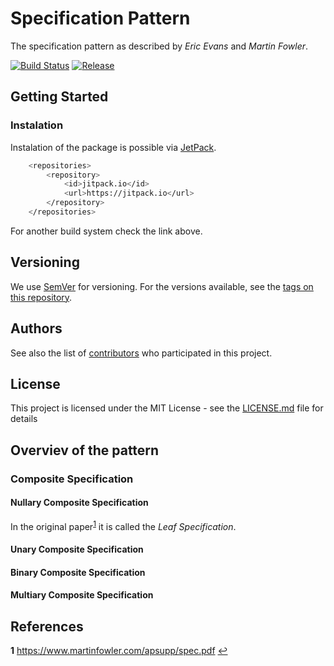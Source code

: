 # Specification Pattern

The specification pattern as described by *Eric Evans* and *Martin Fowler*.

[![Build Status](https://travis-ci.org/uetoyo/specification.svg?branch=master)](https://travis-ci.org/uetoyo/specification)
[![Release](https://jitpack.io/v/uetoyo/specification.svg)](https://jitpack.io/#uetoyo/specification)

## Getting Started

### Instalation

Instalation of the package is possible via [JetPack](https://jitpack.io/#uetoyo/specification).

```bash
    <repositories>
        <repository>
            <id>jitpack.io</id>
            <url>https://jitpack.io</url>
        </repository>
    </repositories>
```

For another build system check the link above.

## Versioning

We use [SemVer](http://semver.org/) for versioning. For the versions available, see the [tags on this repository](https://github.com/uetoyo/specification/tags). 

## Authors

See also the list of [contributors](https://github.com/https://github.com/uetoyo/specification//contributors) who participated in this project.

## License

This project is licensed under the MIT License - see the [LICENSE.md](LICENSE.md) file for details

## Overviev of the pattern

### Composite Specification

#### Nullary Composite Specification

In the original paper<sup id="a1">[1](#f1)</sup> it is called the *Leaf Specification*.

#### Unary Composite Specification

#### Binary Composite Specification

#### Multiary Composite Specification

## References

<b id="f1">1</b> https://www.martinfowler.com/apsupp/spec.pdf [↩](#a1)
